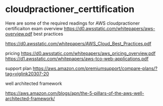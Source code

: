 # cloudpractioner_certtification

Here are some of the required readings for AWS cloudpractioner certificaiton exam
overview
https://d0.awsstatic.com/whitepapers/aws-overview.pdf
best practices

https://d0.awsstatic.com/whitepapers/AWS_Cloud_Best_Practices.pdf

pricing
https://d0.awsstatic.com/whitepapers/aws_pricing_overview.pdf
https://d1.awsstatic.com/whitepapers/aws-tco-web-applications.pdf


support plan
https://aws.amazon.com/premiumsupport/compare-plans/?tag=viglink20307-20

well architected framework

https://aws.amazon.com/blogs/apn/the-5-pillars-of-the-aws-well-architected-framework/

